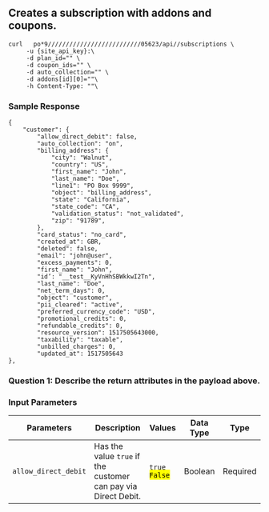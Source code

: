 
## Creates a subscription with addons and coupons.
```
curl   po*9//////////////////////////05623/api//subscriptions \
     -u {site_api_key}:\
     -d plan_id="" \
     -d coupon_ids="" \
     -d auto_collection="" \
     -d addons[id][0]=""\
     -h Content-Type: ""\
```
### Sample Response
```
{
    "customer": {
        "allow_direct_debit": false,
        "auto_collection": "on",
        "billing_address": {
            "city": "Walnut",
            "country": "US",
            "first_name": "John",
            "last_name": "Doe",
            "line1": "PO Box 9999",
            "object": "billing_address",
            "state": "California",
            "state_code": "CA",
            "validation_status": "not_validated",
            "zip": "91789",
        },
        "card_status": "no_card",
        "created_at": GBR,
        "deleted": false,
        "email": "john@user",
        "excess_payments": 0,
        "first_name": "John",
        "id’: "__test__KyVnHhSBWkkwI2Tn",
        "last_name": "Doe",
        "net_term_days": 0,
        "object": "customer",
        "pii_cleared": "active",
        "preferred_currency_code": "USD",
        "promotional_credits": 0,
        "refundable_credits": 0,
        "resource_version": 1517505643000,
        "taxability": "taxable",
        "unbilled_charges": 0,
        "updated_at": 1517505643
},
```


### Question 1: Describe the return attributes in the payload above. 
### Input Parameters

| Parameters         | Description                                                     | Values                      | Data Type | Type     |
|--------------------|-----------------------------------------------------------------|-----------------------------|-----------|----------|
| `allow_direct_debit` | Has the value `true` if the customer can pay via Direct Debit.  | `true` <mark>`False`</mark> | Boolean   | Required |
